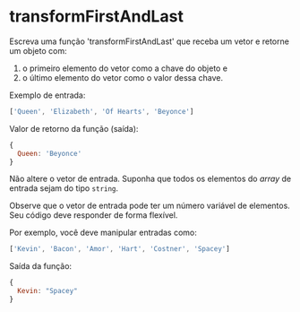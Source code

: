# transformFirstAndLast

Escreva uma função 'transformFirstAndLast' que receba um vetor e retorne um objeto com:

1. o primeiro elemento do vetor como a chave do objeto e
2. o último elemento do vetor como o valor dessa chave.

Exemplo de entrada:

```javascript
['Queen', 'Elizabeth', 'Of Hearts', 'Beyonce']
```

Valor de retorno da função \(saída\):

```javascript
{
  Queen: 'Beyonce'
}
```

Não altere o vetor de entrada. Suponha que todos os elementos do _array_ de entrada sejam do tipo `string`.

Observe que o vetor de entrada pode ter um número variável de elementos. Seu código deve responder de forma flexível.

Por exemplo, você deve manipular entradas como:

```javascript
['Kevin', 'Bacon', 'Amor', 'Hart', 'Costner', 'Spacey']
```

Saída da função:

```javascript
{
  Kevin: "Spacey"
}
```

